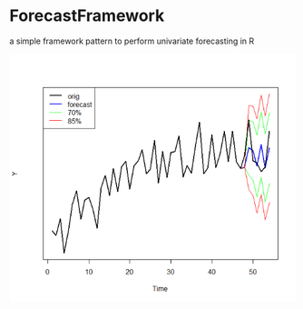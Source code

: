 # ForecastFramework
a simple framework pattern to perform univariate forecasting in R 

![example](https://github.com/TheRealSvc/ForecastFramework/blob/main/plotexample.png)
